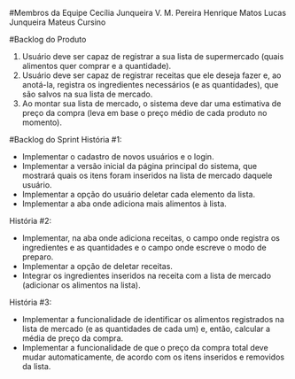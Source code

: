 #Membros da Equipe
Cecília Junqueira V. M. Pereira
Henrique Matos
Lucas Junqueira
Mateus Cursino

#Backlog do Produto
1. Usuário deve ser capaz de registrar a sua lista de supermercado (quais alimentos quer comprar e a quantidade).
2. Usuário deve ser capaz de registrar receitas que ele deseja fazer e, ao anotá-la, registra os ingredientes necessários (e as quantidades), que são salvos na sua lista de mercado.
3. Ao montar sua lista de mercado, o sistema deve dar uma estimativa de preço da compra (leva em base o preço médio de cada produto no momento).


#Backlog do Sprint
História #1:
  * Implementar o cadastro de novos usuários e o login.
  * Implementar a versão inicial da página principal do sistema, que mostrará quais os itens foram inseridos na lista de mercado daquele usuário.
  * Implementar a opção do usuário deletar cada elemento da lista.
  * Implementar a aba onde adiciona mais alimentos à lista.

História #2:
  * Implementar, na aba onde adiciona receitas, o campo onde registra os ingredientes e as quantidades e o campo onde escreve o modo de preparo.
  * Implementar a opção de deletar receitas.
  * Integrar os ingredientes inseridos na receita com a lista de mercado (adicionar os alimentos na lista).

História #3:
  * Implementar a funcionalidade de identificar os alimentos registrados na lista de mercado (e as quantidades de cada um) e, então, calcular a média de preço da compra.
  * Implementar a funcionalidade de que o preço da compra total deve mudar automaticamente, de acordo com os itens inseridos e removidos da lista.
